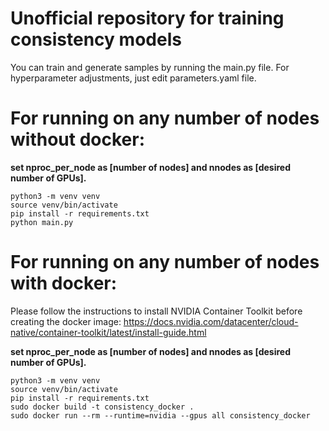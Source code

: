 # Unofficial repository for training consistency models

You can train and generate samples by running the main.py file.
For hyperparameter adjustments, just edit parameters.yaml file.

# For running on any number of nodes without docker:

**set nproc_per_node as [number of nodes] and nnodes as [desired number of GPUs].**
```
python3 -m venv venv
source venv/bin/activate
pip install -r requirements.txt
python main.py
```


# For running on any number of nodes with docker:

Please follow the instructions to install NVIDIA Container Toolkit before creating the docker image: 
https://docs.nvidia.com/datacenter/cloud-native/container-toolkit/latest/install-guide.html

**set nproc_per_node as [number of nodes] and nnodes as [desired number of GPUs].**

```
python3 -m venv venv
source venv/bin/activate
pip install -r requirements.txt
sudo docker build -t consistency_docker .
sudo docker run --rm --runtime=nvidia --gpus all consistency_docker

```